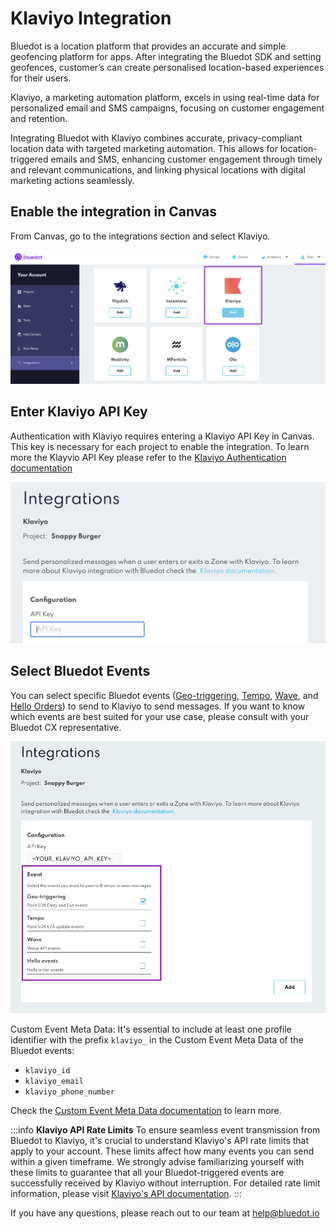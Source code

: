 Klaviyo Integration
======================

Bluedot is a location platform that provides an accurate and simple geofencing platform for apps. After integrating the Bluedot SDK and setting geofences, customer’s can create personalised location-based experiences for their users.

Klaviyo, a marketing automation platform, excels in using real-time data for personalized email and SMS campaigns, focusing on customer engagement and retention.

Integrating Bluedot with Klaviyo combines accurate, privacy-compliant location data with targeted marketing automation. This allows for location-triggered emails and SMS, enhancing customer engagement through timely and relevant communications, and linking physical locations with digital marketing actions seamlessly.

Enable the integration in Canvas
--------------------------------

From Canvas, go to the integrations section and select Klaviyo.

![](../assets/klaviyo-docs-1.png)


Enter Klaviyo API Key
---------------------

Authentication with Klaviyo requires entering a Klaviyo API Key in Canvas. This key is necessary for each project to enable the integration. To learn more the Klayvio API Key please refer to the [Klaviyo Authentication documentation](https://developers.klaviyo.com/en/reference/api_overview#authentication)

![](../assets/klaviyo-docs-2.png)

Select Bluedot Events
---------------------

You can select specific Bluedot events ([Geo-triggering](../Point%20SDK/iOS/Geo-triggering.md), [Tempo](../Tempo/Overview.md), [Wave](../APIs/Wave%20API/Overview.md), and [Hello Orders](../Hello%20Screens/Overview.md)) to send to Klaviyo to send messages. If you want to know which events are best suited for your use case, please consult with your Bluedot CX representative.

![](../assets/klaviyo-docs-3.png)


Custom Event Meta Data: It's essential to include at least one profile identifier with the prefix `klaviyo_` in the Custom Event Meta Data of the Bluedot events:
   - `klaviyo_id`
   - `klaviyo_email`
   - `klaviyo_phone_number`

Check the [Custom Event Meta Data documentation](../Custom%20Event%20Metadata.md) to learn more.

:::info
**Klaviyo API Rate Limits**
To ensure seamless event transmission from Bluedot to Klaviyo, it's crucial to understand Klaviyo's API rate limits that apply to your account. These limits affect how many events you can send within a given timeframe. We strongly advise familiarizing yourself with these limits to guarantee that all your Bluedot-triggered events are successfully received by Klaviyo without interruption. For detailed rate limit information, please visit [Klaviyo's API documentation](https://developers.klaviyo.com/en/docs/rate_limits_and_error_handling).
:::


If you have any questions, please reach out to our team at [help@bluedot.io](mailto:help@bluedot.io)